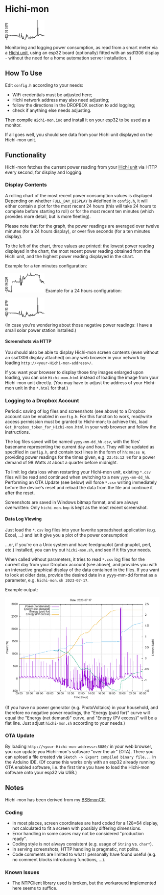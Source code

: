# Hichi-mon

![24h](24h.png)

Monitoring and logging power consumption, as
read from a smart meter via a [Hichi unit](https://www.ebay.de/itm/314321775948),
using an esp32 board (optionally) fitted with an ssd1306 display - without
the need for a home automation server installation. :)

## How To Use

Edit `config.h` according to your needs:
- WiFi credentials must be adjusted here;
- Hichi network address may also need adjusting;
- follow the directions in the DROPBOX section to add logging;
- check if anything else needs adjusting.

Then compile `Hichi-mon.ino` and install it on your esp32 to be used as a monitor.

If all goes well, you should see data from your Hichi unit displayed
on the Hichi-mon unit.

## Functionality

Hichi-mon fetches the current power reading from your [Hichi unit](https://www.ebay.de/itm/314321775948) via HTTP every second,
for display and logging.

### Display Contents

A rolling chart of the most recent power consumption values is displayed.
Depending on whether `FULL_DAY_DISPLAY` is #defined in `config.h`, it will
either contain a plot for the most recent 24 hours (this will take 24 hours
to complete before starting to roll) or for the most recent ten minutes
(which provides more detail, but is more fleeting).

Please note that for the graph, the
power readings are averaged over twelve minutes (for a 24 hours display),
or over five seconds (for a ten minutes display).

To the left of the chart, three values are printed: the lowest power reading
displayed in the chart, the most recent power reading obtained from the
Hichi unit, and the highest power reading displayed in the chart.

Example for a ten minutes configuration:

![10min](10min.png)
Example for a 24 hours configuration:

![24h](24h.png)

(In case you're wondering about those negative power readings:
I have a small solar power station installed.)

#### Screenshots via HTTP

You should also be able to display Hichi-mon screen contents
(even without an ssd1306 display attached) on any web browser in your network
by loading `http://<your-Hichi-mon-address>/`.

If you want your browser to display those tiny images enlarged upon loading,
you can use `Hichi-mon.html` instead of loading the image from your Hichi-mon
unit directly. (You may have to adjust the address of your Hichi-mon unit in
the `*.html` for that.)

### Logging to a Dropbox Account

Periodic saving of log files and screenshots (see above)
to a Dropbox account can be enabled in `config.h`. For this function to work,
read/write access permission must be granted to Hichi-mon; to achieve
this, load `Get_Dropbox_token_for_Hichi-mon.html`
in your web browser and follow the instructions.

The log files saved will be named `yyyy-mm-dd_hh.csv`, with the files' basename
representing the current day and hour. They will be updated as specified in
`config.h`, and contain text lines in the form of `hh:mm:ss W`, providing
power readings for the times given, e.g. `23:45:12 98` for a power demand
of 98 Watts at about a quarter before midnight.

To limit log data loss when restarting your Hichi-mon unit,
existing `*.csv` files will be read and continued when switching
to a new `yyyy-mm-dd_hh`. Performing an OTA Update (see below) will
force `*.csv` writing immediately before the device's reset and reload
the data from the file and continue it after the reset.

Screenshots are saved in Windows bitmap format, and are always
overwritten: Only `hichi-mon.bmp` is kept as the most recent screenshot.

#### Data Log Viewing

Just load the `*.csv` log files into your favorite spreadsheet application
(e.g. Excel, ...) and let it give you a plot of the power consumption!

...or, if you're on a Unix system and have feedgnuplot (and gnuplot, perl, etc.)
installed, you can try out `hichi-mon.sh`, and see if it fits your needs.

When called without parameters, it tries to read `*.csv` log files for
the current day from your Dropbox account (see above), and provides you with
an interactive graphical display of the data contained in the files. If you
want to look at older data, provide the desired date in a yyyy-mm-dd
format as a parameter, e.g. `hichi-mon.sh 2023-07-17`.

Example output:

![GNUplot](GNUplot.png)

(If you have no power generator (e.g. PhotoVoltaics) in your household, and therefore no
negative power readings, the "Energy (paid for)" curve will equal the "Energy (net demand)" curve, and "Energy (PV excess)" will be a flat line.
Just adjust `hichi-mon.sh` according to your needs.)

### OTA Update

By loading `http://<your-Hichi-mon-address>:8080/` in your web browser,
you can update you Hichi-mon's software "over the air" (OTA).
There you can upload a file created via `Sketch -> Export compiled binary file...`
in the Arduino IDE. (Of course this works only with an esp32 already
running OTA enabled software, i.e. the first time you have to load the
Hichi-mon software onto your esp32 via USB.)

## Notes

Hichi-mon has been derived from my [BSBmonCR](https://github.com/DE-cr/BSBmonCR).

### Coding

* In most places, screen coordinates are hard coded for a 128\*64 display,
  not calculated to fit a screen with possibly differing dimensions.
* Error handling in some cases may not be considered "production ready".
* Coding style is not always consistent (e.g. usage of `String` vs. `char*`).
* In serving screenshots, HTTP handling is pragmatic, not polite.
* Code comments are limited to what I personally have found useful
  (e.g. no comment blocks introducing functions, ...).

### Known Issues

* The NTPClient library used is broken, but the workaround implemented
  here seems to suffice.
